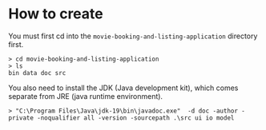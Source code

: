 # How to create

You must first cd into the `movie-booking-and-listing-application` directory first.

```
> cd movie-booking-and-listing-application
> ls
bin data doc src
```

You also need to install the JDK (Java development kit), which comes separate from JRE (java runtime environment).

```
> "C:\Program Files\Java\jdk-19\bin\javadoc.exe"  -d doc -author -private -noqualifier all -version -sourcepath .\src ui io model
```
